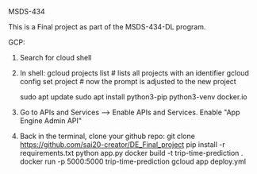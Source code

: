 MSDS-434

This is a Final project as part of the MSDS-434-DL program.

GCP:
1. Search for cloud shell
2. In shell:
   gcloud projects list # lists all projects with an identifier
   gcloud config set project <project name with id>  # now the prompt is adjusted to the new project

   sudo apt update
   sudo apt install python3-pip python3-venv docker.io
   


   
4. Go to APIs and Services --> Enable APIs and Services. Enable "App Engine Admin API"
5. Back in the terminal, clone your github repo:
   git clone https://github.com/sai20-creator/DE_Final_project
   pip install -r requirements.txt
   python app.py
   docker build -t trip-time-prediction .
   docker run -p 5000:5000 trip-time-prediction
   gcloud app deploy.yml
